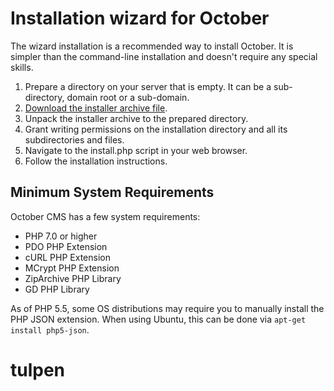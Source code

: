 # Installation wizard for October

The wizard installation is a recommended way to install October. It is simpler than the command-line installation and doesn't require any special skills.

1. Prepare a directory on your server that is empty. It can be a sub-directory, domain root or a sub-domain.
1. [Download the installer archive file](https://github.com/octobercms/install/archive/master.zip).
1. Unpack the installer archive to the prepared directory.
1. Grant writing permissions on the installation directory and all its subdirectories and files.
1. Navigate to the install.php script in your web browser.
1. Follow the installation instructions.

## Minimum System Requirements

October CMS has a few system requirements:

* PHP 7.0 or higher
* PDO PHP Extension
* cURL PHP Extension
* MCrypt PHP Extension
* ZipArchive PHP Library
* GD PHP Library

As of PHP 5.5, some OS distributions may require you to manually install the PHP JSON extension.
When using Ubuntu, this can be done via ``apt-get install php5-json``.
# tulpen
